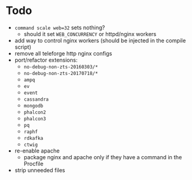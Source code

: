 # Todo

* `command scale web=32` sets nothing?
    * should it set `WEB_CONCURRENCY` or httpd/nginx workers
* add way to control nginx workers (should be injected in the compile script)
* remove all teleforge http nginx configs
* port/refactor extensions:
    * `no-debug-non-zts-20160303/*`
    * `no-debug-non-zts-20170718/*`
    * `ampq`
    * `ev`
    * `event`
    * `cassandra`
    * `mongodb`
    * `phalcon2`
    * `phalcon3`
    * `pq`
    * `raphf`
    * `rdkafka`
    * `ctwig`  
* re-enable apache
    * package nginx and apache only if they have a command in the Procfile
* strip unneeded files